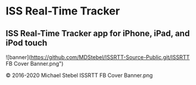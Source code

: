 #  ISS Real-Time Tracker

## ISS Real-Time Tracker app for iPhone, iPad, and iPod touch
![banner](https://github.com/MDStebel/ISSRTT-Source-Public.git/ISSRTT FB Cover Banner.png")

© 2016-2020 Michael Stebel
ISSRTT FB Cover Banner.png
